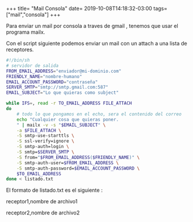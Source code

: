 +++
title= "Mail Consola"
date= 2019-10-08T14:18:32-03:00
tags= ["mail","consola"]
+++

Para enviar un mail por consola a traves de gmail , tenemos que usar el programa mailx.

Con el script siguiente podemos enviar un mail con un attach a una lista de receptores.

```bash
#!/bin/sh
# servidor de salida
FROM_EMAIL_ADDRESS="enviador@mi-dominio.com"
FRIENDLY_NAME="nombre-humano"
EMAIL_ACCOUNT_PASSWORD="contraseña"
SERVER_SMTP="smtp://smtp.gmail.com:587"
EMAIL_SUBJECT="Lo que quieras como subject"

while IFS=, read -r TO_EMAIL_ADDRESS FILE_ATTACH
do
    # todo lo que pongamos en el echo, sera el contenido del correo
    echo "Cualquier cosa que quieras poner.
    " | mailx -v -s "$EMAIL_SUBJECT" \
    -a $FILE_ATTACH \
    -S smtp-use-starttls \
    -S ssl-verify=ignore \
    -S smtp-auth=login \
    -S smtp=$SERVER_SMTP \
    -S from="$FROM_EMAIL_ADDRESS($FRIENDLY_NAME)" \
    -S smtp-auth-user=$FROM_EMAIL_ADDRESS \
    -S smtp-auth-password=$EMAIL_ACCOUNT_PASSWORD \
    $TO_EMAIL_ADDRESS
done < listado.txt
```


El formato de listado.txt es el siguiente :

receptor1,nombre de archivo1

receptor2,nombre de archivo2
